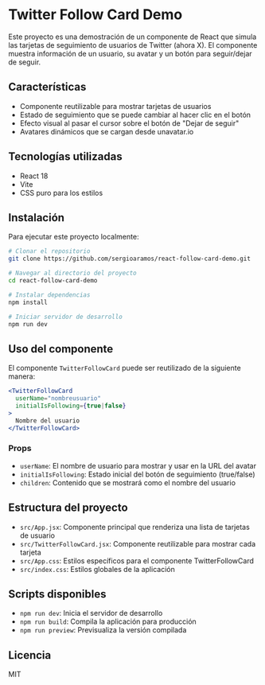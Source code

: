 # Twitter Follow Card Demo

Este proyecto es una demostración de un componente de React que simula las tarjetas de seguimiento de usuarios de Twitter (ahora X). El componente muestra información de un usuario, su avatar y un botón para seguir/dejar de seguir.

## Características

- Componente reutilizable para mostrar tarjetas de usuarios
- Estado de seguimiento que se puede cambiar al hacer clic en el botón
- Efecto visual al pasar el cursor sobre el botón de "Dejar de seguir"
- Avatares dinámicos que se cargan desde unavatar.io

## Tecnologías utilizadas

- React 18
- Vite
- CSS puro para los estilos

## Instalación

Para ejecutar este proyecto localmente:

```bash
# Clonar el repositorio
git clone https://github.com/sergioaramos/react-follow-card-demo.git

# Navegar al directorio del proyecto
cd react-follow-card-demo

# Instalar dependencias
npm install

# Iniciar servidor de desarrollo
npm run dev
```

## Uso del componente

El componente `TwitterFollowCard` puede ser reutilizado de la siguiente manera:

```jsx
<TwitterFollowCard 
  userName="nombreusuario" 
  initialIsFollowing={true|false}
>
  Nombre del usuario
</TwitterFollowCard>
```

### Props

- `userName`: El nombre de usuario para mostrar y usar en la URL del avatar
- `initialIsFollowing`: Estado inicial del botón de seguimiento (true/false)
- `children`: Contenido que se mostrará como el nombre del usuario

## Estructura del proyecto

- `src/App.jsx`: Componente principal que renderiza una lista de tarjetas de usuario
- `src/TwitterFollowCard.jsx`: Componente reutilizable para mostrar cada tarjeta
- `src/App.css`: Estilos específicos para el componente TwitterFollowCard
- `src/index.css`: Estilos globales de la aplicación

## Scripts disponibles

- `npm run dev`: Inicia el servidor de desarrollo
- `npm run build`: Compila la aplicación para producción
- `npm run preview`: Previsualiza la versión compilada

## Licencia

MIT